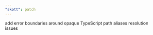 ```yaml
---
"skott": patch
---
```


add error boundaries around opaque TypeScript path aliases resolution issues
